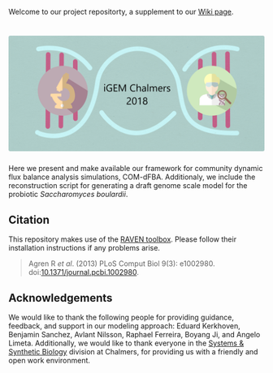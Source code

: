 Welcome to our project repositorty, a supplement to our [Wiki page](http://2018.igem.org/Team:Chalmers-Gothenburg).

# ![iGEM CHALMERS](logo.png)

Here we present and make available our framework for community dynamic flux balance analysis simulations, COM-dFBA. Additionaly, we include the reconstruction script for generating a draft genome scale model for the probiotic _Saccharomyces boulardii_.

## Citation

This repository makes use of the [RAVEN toolbox](https://github.com/SysBioChalmers/RAVEN/). Please follow their installation instructions if any problems arise.

  >Agren R _et al_. (2013) PLoS Comput Biol 9(3): e1002980. doi:[10.1371/journal.pcbi.1002980](http://journals.plos.org/ploscompbiol/article?id=10.1371/journal.pcbi.1002980).

## Acknowledgements

We would like to thank the following people for providing guidance, feedback, and support in our modeling approach: Eduard Kerkhoven, Benjamin Sanchez, Avlant Nilsson, Raphael Ferreira, Boyang Ji, and Angelo Limeta. Additionally, we would like to thank everyone in the [Systems & Synthetic Biology](www.sysbio.se/) division at Chalmers, for providing us with a friendly and open work environment.

##
